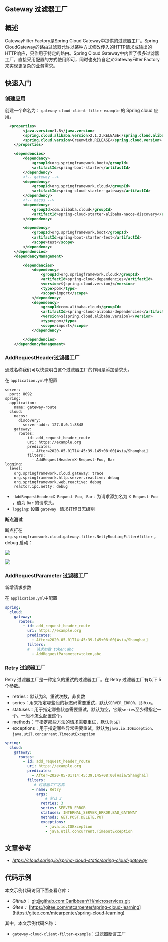 ## Gateway 过滤器工厂

## 概述

GatewayFilter Factory是Spring Cloud Gateway中提供的过滤器工厂。Spring CloudGateway的路由过滤器允许以某种方式修改传入的HTTP请求或输出的HTTP响应，只作用于特定的路由。Spring Cloud Gateway中内置了很多过滤器工厂，直接采用配置的方式使用即可，同时也支持自定义GatewayFilter Factory来实现更复杂的业务需求。

## 快速入门

### 创建应用

创建一个命名为： `gateway-cloud-client-filter-example` 的 Spring cloud 应用。

```xml
  <properties>
        <java.version>1.8</java.version>
        <spring.cloud.alibaba.version>2.1.2.RELEASE</spring.cloud.alibaba.version>
        <spring.cloud.version>Greenwich.RELEASE</spring.cloud.version>
    </properties>

    <dependencies>
        <dependency>
            <groupId>org.springframework.boot</groupId>
            <artifactId>spring-boot-starter</artifactId>
        </dependency>
        <!-- gateway -->
        <dependency>
            <groupId>org.springframework.cloud</groupId>
            <artifactId>spring-cloud-starter-gateway</artifactId>
        </dependency>
        <!-- nacos -->
        <dependency>
            <groupId>com.alibaba.cloud</groupId>
            <artifactId>spring-cloud-starter-alibaba-nacos-discovery</artifactId>
        </dependency>

        <dependency>
            <groupId>org.springframework.boot</groupId>
            <artifactId>spring-boot-starter-test</artifactId>
            <scope>test</scope>
        </dependency>
    </dependencies>
    <dependencyManagement>

        <dependencies>
            <dependency>
                <groupId>org.springframework.cloud</groupId>
                <artifactId>spring-cloud-dependencies</artifactId>
                <version>${spring.cloud.version}</version>
                <type>pom</type>
                <scope>import</scope>
            </dependency>
            <dependency>
                <groupId>com.alibaba.cloud</groupId>
                <artifactId>spring-cloud-alibaba-dependencies</artifactId>
                <version>${spring.cloud.alibaba.version}</version>
                <type>pom</type>
                <scope>import</scope>
            </dependency>

        </dependencies>
    </dependencyManagement>
```

### AddRequestHeader过滤器工厂

通过名称我们可以快速明白这个过滤器工厂的作用是添加请求头。

在 `application.yml`中配置 

````properties
server:
  port: 8092
spring:
  application:
    name: gateway-route
  cloud:
    nacos:
      discovery:
        server-addr: 127.0.0.1:8848
    gateway:
      routes:
        - id: add_request_header_route
          uri: https://example.org
          predicates:
            - After=2020-05-01T14:45:39.145+08:00[Asia/Shanghai]
          filters:
            - AddRequestHeader=X-Request-Foo, Bar
logging:
  level:
    org.springframework.cloud.gateway: trace
    org.springframework.http.server.reactive: debug
    org.springframework.web.reactive: debug
    reactor.ipc.netty: debug

````

- `-AddRequestHeader=X-Request-Foo, Bar` :  为请求添加名为 `X-Request-Foo` ，值为 `Bar` 的请求头。
- `logging`: 设置 `gateway ` 请求打印日志级别

**断点测试**

断点打在 `org.springframework.cloud.gateway.filter.NettyRoutingFilter#filter` ，debug 启动：

![](http://mtcarpenter.oss-cn-beijing.aliyuncs.com/2020/bd017d95-2964-0118-607c-8ed329bf7de2.png)

![](http://mtcarpenter.oss-cn-beijing.aliyuncs.com/2020/e432677d-8ea1-47e5-e7e5-39ca65cc22d9.png)

### AddRequestParameter 过滤器工厂

新增请求参数

在 `application.yml`中配置 

```yaml
spring:
  cloud:
    gateway:
      routes:
        - id: add_request_header_route
          uri: https://example.org
          predicates:
            - After=2020-05-01T14:45:39.145+08:00[Asia/Shanghai]
          filters:
          #   请求参数 token:abc
            - AddRequestParameter=token,abc
```

### Retry 过滤器工厂

Retry 过滤器工厂是一种定义的重试的过滤器工厂。在 Retry 过滤器工厂有以下 5 个参数。

- retries：默认为3，重试次数，非负数
- series：用来指定哪些段的状态码需要重试，默认`SERVER_ERROR`，即5xx。
- statuses：用于指定哪些状态需要重试，默认为空，它跟`series`至少得指定一个。一般不怎么配置这个。
- methods：于指定那些方法的请求需要重试，默认为`GET`
- exceptions：用于指定哪些异常需要重试，默认为`java.io.IOException`、`java.util.concurrent.TimeoutException`

```yaml
spring:
  cloud:
    gateway:
      routes:
        - id: add_request_header_route
          uri: https://example.org
          predicates:
            - After=2020-05-01T14:45:39.145+08:00[Asia/Shanghai]
          filters:
             # 过滤器工厂名称
            - name: Retry
              args:
                  # 默认 3
                retries: 3
                series: SERVER_ERROR
                statuses: INTERNAL_SERVER_ERROR,BAD_GATEWAY
                methods: GET,POST,DELETE,PUT
                exceptions:
                  - java.io.IOException
                  - java.util.concurrent.TimeoutException
```

## 文章参考

- *https://cloud.spring.io/spring-cloud-static/spring-cloud-gateway*

## 代码示例

本文示例代码访问下面查看仓库：

- *Github：* [git@github.com:CaribbeanYH/microservices.git](git@github.com:CaribbeanYH/microservices.git)
- *Gitee：* [https://gitee.com/mtcarpenter/spring-cloud-learning](https://gitee.com/mtcarpenter/spring-cloud-learning)

其中，本文示例代码名称： 

- `gateway-cloud-client-filter-example`：过滤器断言工厂